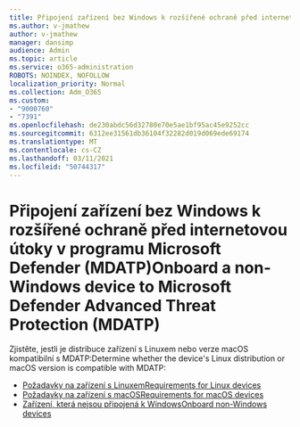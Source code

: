 ```yaml
---
title: Připojení zařízení bez Windows k rozšířené ochraně před internetovou útoky v programu Microsoft Defender (MDATP)
ms.author: v-jmathew
author: v-jmathew
manager: dansimp
audience: Admin
ms.topic: article
ms.service: o365-administration
ROBOTS: NOINDEX, NOFOLLOW
localization_priority: Normal
ms.collection: Adm_O365
ms.custom:
- "9000760"
- "7391"
ms.openlocfilehash: de230abdc56d32780e70e5ae1bf95ac45e9252cc
ms.sourcegitcommit: 6312ee31561db36104f32282d019d069ede69174
ms.translationtype: MT
ms.contentlocale: cs-CZ
ms.lasthandoff: 03/11/2021
ms.locfileid: "50744317"
---
```

# <a name="onboard-a-non-windows-device-to-microsoft-defender-advanced-threat-protection-mdatp"></a><span data-ttu-id="2e9f8-102">Připojení zařízení bez Windows k rozšířené ochraně před internetovou útoky v programu Microsoft Defender (MDATP)</span><span class="sxs-lookup"><span data-stu-id="2e9f8-102">Onboard a non-Windows device to Microsoft Defender Advanced Threat Protection (MDATP)</span></span>

<span data-ttu-id="2e9f8-103">Zjistěte, jestli je distribuce zařízení s Linuxem nebo verze macOS kompatibilní s MDATP:</span><span class="sxs-lookup"><span data-stu-id="2e9f8-103">Determine whether the device's Linux distribution or macOS version is compatible with MDATP:</span></span>

- [<span data-ttu-id="2e9f8-104">Požadavky na zařízení s Linuxem</span><span class="sxs-lookup"><span data-stu-id="2e9f8-104">Requirements for Linux devices</span></span>](https://go.microsoft.com/fwlink/?linkid=2143462)
- [<span data-ttu-id="2e9f8-105">Požadavky na zařízení s macOS</span><span class="sxs-lookup"><span data-stu-id="2e9f8-105">Requirements for macOS devices</span></span>](https://go.microsoft.com/fwlink/?linkid=2143461)
- [<span data-ttu-id="2e9f8-106">Zařízení, která nejsou připojená k Windows</span><span class="sxs-lookup"><span data-stu-id="2e9f8-106">Onboard non-Windows devices</span></span>](https://go.microsoft.com/fwlink/?linkid=2143628)

